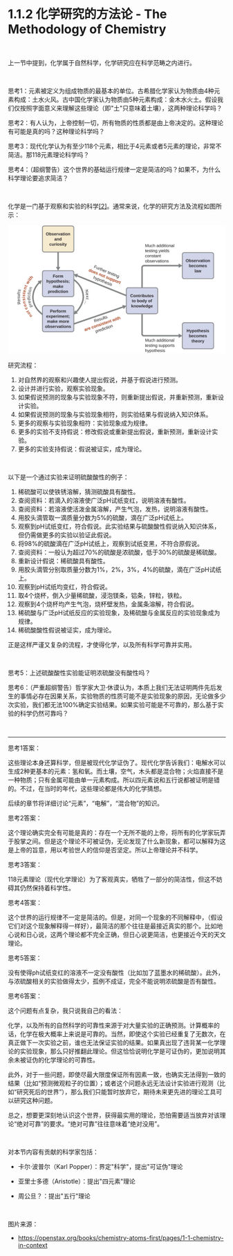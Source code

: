 # 1.1.2 化学研究的方法论 - The Methodology of Chemistry

<br>

上一节中提到，化学属于自然科学，化学研究应在科学范畴之内进行。

<br>

思考1：元素被定义为组成物质的最基本的单位。古希腊化学家认为物质由4种元素构成：土水火风。古中国化学家认为物质由5种元素构成：金木水火土。假设我们仅按照字面意义来理解这些理论（即"土"只意味着土壤），这两种理论科学吗？

思考2：有人认为，上帝控制一切，所有物质的性质都是由上帝决定的。这种理论有可能是真的吗？这种理论科学吗？

思考3：现代化学认为有至少118个元素，相比于4元素或者5元素的理论，非常不简洁。那118元素理论科学吗？

思考4：（超纲警告）这个世界的基础运行规律一定是简洁的吗？如果不，为什么科学理论要追求简洁？

<br>

化学是一门基于观察和实验的科学[[2]](https://en.wikipedia.org/wiki/Scientific_method)。通常来说，化学的研究方法及流程如图所示：

![](../../img/1.1.2-1.webp)

研究流程：

1. 对自然界的观察和兴趣使人提出假说，并基于假说进行预测。
2. 设计并进行实验，观察实验现象。
3. 如果假说预测的现象与实验现象不符，则重新提出假说，并重新预测，重新设计实验。
4. 如果假说预测的现象与实验现象相符，则实验结果与假说纳入知识体系。
5. 更多的观察与实验现象相符：实验现象成为规律。
6. 更多的实验不支持假说：修改假说或重新提出假说，重新预测，重新设计实验。
7. 更多的实验支持假说：假说被证实，成为理论。

<br>

以下是一个通过实验来证明硫酸酸性的例子：

1. 稀硫酸可以使铁锈溶解，猜测硫酸具有酸性。
2. 查阅资料：若滴入的溶液使广泛pH试纸变红，说明溶液有酸性。
3. 查阅资料：若溶液使活泼金属溶解，产生气泡，发热，说明溶液有酸性。
4. 用胶头滴管取一滴质量分数为5%的硫酸，滴在广泛pH试纸上。
5. 观察到pH试纸变红，符合假说。此实验结果与硫酸酸性假说纳入知识体系，但仍需做更多的实验以验证此假说。
6. 将98%的硫酸滴在广泛pH试纸上，观察到试纸变黑，不符合原假说。
7. 查阅资料：一般认为超过70%的硫酸是浓硫酸，低于30%的硫酸是稀硫酸。
8. 重新设计假说：稀硫酸具有酸性。
9. 用胶头滴管分别取质量分数为1%，2%，3%，4%的硫酸，滴在广泛pH试纸上。
10. 观察到pH试纸均变红，符合假说。
11. 取4个烧杯，倒入少量稀硫酸，浸泡镁条，铝条，锌粒，铁粒。
12. 观察到4个烧杯均产生气泡，烧杯壁发热，金属条溶解，符合假说。
13. 稀硫酸与广泛pH试纸反应的实验现象，及稀硫酸与金属反应的实验现象成为规律。
14. 稀硫酸酸性假说被证实，成为理论。

正是这样严谨又复杂的流程，才使得化学，以及所有科学可靠并实用。

<br>

思考5：上述硫酸酸性实验能证明浓硫酸没有酸性吗？

思考6：（严重超纲警告）哲学家大卫·休谟认为，本质上我们无法证明两件先后发生的事情必存在因果关系，实验物质的性质可能不是实验现象的原因，无论做多少次实验，我们都无法100%确定实验结果。如果实验可能是不可靠的，那么基于实验的科学仍然可靠吗？

<br>

---

思考1答案：

这些理论本身还算科学，但是被现代化学证伪了。现代化学告诉我们：电解水可以生成2种更基本的元素：氢和氧。而土壤，空气，木头都是混合物；火焰直接不是一种物质；只有金属可能由单一元素构成。所以四元素说和五行说都被证明是错的。不过，在当时的年代，这些理论都是伟大的化学猜想。

后续的章节将详细讨论“元素”，“电解”，“混合物”的知识。

思考2答案：

这个理论确实完全有可能是真的：存在一个无所不能的上帝，将所有的化学家玩弄于股掌之间。但是这个理论不可被证伪，无论发现了什么新现象，都可以解释为这是上帝的旨意，用以考验世人的信仰是否坚定。所以上帝理论并不科学。

思考3答案：

118元素理论（现代化学理论）为了客观真实，牺牲了一部分的简洁性，但这不妨碍其仍然保持着科学性。

思考4答案：

这个世界的运行规律不一定是简洁的。但是，对同一个现象的不同解释中，（假设它们对这个现象解释得一样好），最简洁的那个往往是最接近真实的那个。比如地心说和日心说，这两个理论都不完全正确，但日心说更简洁，也更接近今天的天文理论。

思考5答案：

没有使得ph试纸变红的溶液不一定没有酸性（比如加了蓝墨水的稀硫酸）。此外，与浓硫酸相关的实验做得太少，孤例不成证，完全不能说明浓硫酸是否有酸性。

思考6答案：

这个问题有点复杂，我只说我自己的看法：

化学，以及所有的自然科学的可靠性来源于对大量实验的正确预测。计算概率的话，化学在极大概率上来说是可靠的。当然，即使这个实验已经重复了无数次，在真正做下一次实验之前，谁也无法保证实验的结果。如果真出现了违背某一化学理论的实验现象，那么只好推翻此理论。但这恰恰说明化学是可证伪的，更加说明其余未被证伪的化学理论的可靠性。

此外，对于一些问题，即使尽最大限度保证所有因素一致，也确实无法得到一致的结果（比如“预测微观粒子的位置）；或者这个问题永远无法设计实验进行观测（比如“研究死后的世界”），那么我们只能暂时放弃它，期待未来更先进的理论工具可以研究这种问题。

总之，想要更深刻地认识这个世界，获得最实用的理论，恐怕需要适当放弃对该理论“绝对可靠”的要求。“绝对可靠”往往意味着“绝对没用”。 

<br>

对本节内容有贡献的科学家包括：

- 卡尔·波普尔（Karl Popper）：界定"科学"，提出"可证伪"理论

- 亚里士多德（Aristotle）：提出"四元素"理论

- 周公旦？：提出"五行"理论

<br>

图片来源：

- https://openstax.org/books/chemistry-atoms-first/pages/1-1-chemistry-in-context
